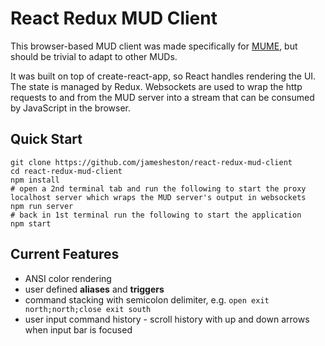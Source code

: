 # React Redux MUD Client

This browser-based MUD client was made specifically for [MUME](http://mume.org/), but should be trivial to adapt to other MUDs.

It was built on top of create-react-app, so React handles rendering the UI. The state is managed by Redux. Websockets are used to wrap the http requests to and from the MUD server into a stream that can be consumed by JavaScript in the browser.


Quick Start
-----------
```
git clone https://github.com/jamesheston/react-redux-mud-client
cd react-redux-mud-client
npm install
# open a 2nd terminal tab and run the following to start the proxy localhost server which wraps the MUD server's output in websockets
npm run server
# back in 1st terminal run the following to start the application
npm start
```

Current Features
----------------
* ANSI color rendering
* user defined **aliases** and **triggers** 
* command stacking with semicolon delimiter, e.g. `open exit north;north;close exit south`
* user input command history - scroll history with up and down arrows when input bar is focused
